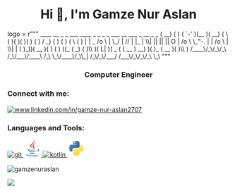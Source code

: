 <h1 align="center">Hi 👋, I'm Gamze Nur Aslan</h1>
logo = r"""
 ____   __   _   _  ___  ____    _   _  _  _  ___      __   ___   _     __   _   _ 
(  __) (  ) ( `-' )(__ )(  __)  ( \ ( )( )( )(   )    (  ) /  _) ( )   (  ) ( \ ( )
| | _  /o \ | \_/ |  // | |_    | \\| || || || O  |   /o \ \_"-. | |   /o \ | \\| |
( )_))( __ )( ) ( ) ((_ (  _)   ( )\\ )( L| )( _ (   ( __ ) __) )( )_ ( __ )( )\\ )
/____\/_\/_\/_\ /_\/___\/____\  /_\ \_\/____\/_\\_|  /_\/_\/___/ /___\/_\/_\/_\ \_\
"""
                                                                                   
<h3 align="center">Computer Engineer</h3>

<h3 align="left">Connect with me:</h3>
<p align="left">
<a href="https://linkedin.com/in/www.linkedin.com/in/gamze-nur-aslan2707" target="blank"><img align="center" src="https://raw.githubusercontent.com/rahuldkjain/github-profile-readme-generator/master/src/images/icons/Social/linked-in-alt.svg" alt="www.linkedin.com/in/gamze-nur-aslan2707" height="30" width="40" /></a>
</p>



<h3 align="left">Languages and Tools:</h3>
<p align="left"> <a href="https://git-scm.com/" target="_blank" rel="noreferrer"> <img src="https://www.vectorlogo.zone/logos/git-scm/git-scm-icon.svg" alt="git" width="40" height="40"/> </a> <a href="https://www.java.com" target="_blank" rel="noreferrer"> <img src="https://raw.githubusercontent.com/devicons/devicon/master/icons/java/java-original.svg" alt="java" width="40" height="40"/> </a> <a href="https://kotlinlang.org" target="_blank" rel="noreferrer"> <img src="https://www.vectorlogo.zone/logos/kotlinlang/kotlinlang-icon.svg" alt="kotlin" width="40" height="40"/> </a> <a href="https://www.python.org" target="_blank" rel="noreferrer"> <img src="https://raw.githubusercontent.com/devicons/devicon/master/icons/python/python-original.svg" alt="python" width="40" height="40"/> </a> </p>

<p><img align="center" src="https://github-readme-stats.vercel.app/api/top-langs?username=gamzenuraslan&show_icons=true&locale=en&layout=compact" alt="gamzenuraslan" /></p>
<a href="https://hits.seeyoufarm.com"><img src="https://hits.seeyoufarm.com/api/count/incr/badge.svg?url=https%3A%2F%2Fgithub.com%2FGamzeNurAslan%2F&count_bg=%23DE99F1&title_bg=%2379F0FF&icon=&icon_color=%2355BEF3&title=hits&edge_flat=false"/></a>



